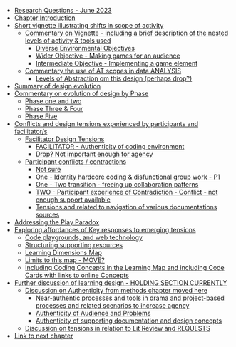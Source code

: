 -   [Research Questions - June 2023](#research-questions---june-2023)
-   [Chapter Introduction](#chapter-introduction)
-   [Short vignette illustrating shifts in scope of
    activity](#short-vignette-illustrating-shifts-in-scope-of-activity)
    -   [Commentary on Vignette - including a brief description of the
        nested levels of activity & tools
        used](#commentary-on-vignette---including-a-brief-description-of-the-nested-levels-of-activity-tools-used)
        -   [Diverse Environmental
            Objectives](#diverse-environmental-objectives)
        -   [Wider Objective - Making games for an
            audience](#wider-objective---making-games-for-an-audience)
        -   [Intermediate Objective - Implementing a game
            element](#intermediate-objective---implementing-a-game-element)
    -   [Commentary the use of AT scopes in data
        ANALYSIS](#commentary-the-use-of-at-scopes-in-data-analysis)
        -   [Levels of Abstraction om this design (perhaps
            drop?)](#levels-of-abstraction-om-this-design-perhaps-drop)
-   [Summary of design evolution](#summary-of-design-evolution)
-   [Commentary on evolution of design by
    Phase](#commentary-on-evolution-of-design-by-phase)
    -   [Phase one and two](#phase-one-and-two)
    -   [Phase Three & Four](#phase-three-four)
    -   [Phase Five](#phase-five)
-   [Conflicts and design tensions experienced by participants and
    facilitator/s](#conflicts-and-design-tensions-experienced-by-participants-and-facilitators)
    -   [Facilitator Design Tensions](#facilitator-design-tensions)
        -   [FACILITATOR - Authenticity of coding
            environment](#facilitator---authenticity-of-coding-environment)
        -   [Drop? Not important enough for
            agency](#drop-not-important-enough-for-agency)
    -   [Participant conflicts /
        contractions](#participant-conflicts-contractions)
        -   [Not sure](#not-sure)
        -   [One - Identity hardcore coding & disfunctional group work -
            P1](#one---identity-hardcore-coding-disfunctional-group-work---p1)
        -   [One - Two transition - freeing up collaboration
            patterns](#one---two-transition---freeing-up-collaboration-patterns)
        -   [TWO - Participant experience of Contradiction - Conflict -
            not enough support
            available](#two---participant-experience-of-contradiction---conflict---not-enough-support-available)
        -   [Tensions and related to navigation of various
            documentations
            sources](#tensions-and-related-to-navigation-of-various-documentations-sources)
-   [Addressing the Play Paradox](#addressing-the-play-paradox)
-   [Exploring affordances of Key responses to emerging
    tensions](#exploring-affordances-of-key-responses-to-emerging-tensions)
    -   [Code playgrounds, and web
        technology](#code-playgrounds-and-web-technology)
    -   [Structuring supporting
        resources](#structuring-supporting-resources)
    -   [Learning Dimensions Map](#learning-dimensions-map)
    -   [Limits to this map - MOVE?](#limits-to-this-map---move)
    -   [Including Coding Concepts in the Learning Map and including
        Code Cards with links to online
        Concepts](#including-coding-concepts-in-the-learning-map-and-including-code-cards-with-links-to-online-concepts)
-   [Further discussion of learning design - HOLDING SECTION
    CURRENTLY](#further-discussion-of-learning-design---holding-section-currently)
    -   [Discussion on Authenticity from methods chapter moved
        here](#discussion-on-authenticity-from-methods-chapter-moved-here)
        -   [Near-authentic processes and tools in drama and
            project-based processes and related scenarios to increase
            agency](#near-authentic-processes-and-tools-in-drama-and-project-based-processes-and-related-scenarios-to-increase-agency)
        -   [Authenticity of Audience and
            Problems](#authenticity-of-audience-and-problems)
        -   [Authenticity of supporting documentation and design
            concepts](#authenticity-of-supporting-documentation-and-design-concepts)
    -   [Discussion on tensions in relation to Lit Review and
        REQUESTS](#discussion-on-tensions-in-relation-to-lit-review-and-requests)
-   [Link to next chapter](#link-to-next-chapter)
